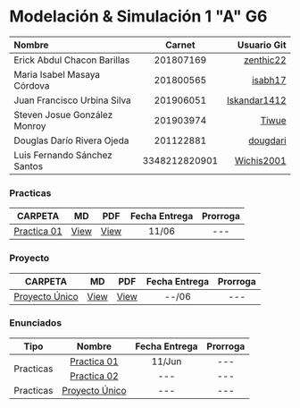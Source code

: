 # Modelación & Simulación 1 "A" G6

| Nombre | Carnet | Usuario Git |
| :------ | :-------: | -------: |
| Erick Abdul Chacon Barillas  | 201807169 | [zenthic22](https://github.com/zenthic22) |
| Maria Isabel Masaya Córdova  | 201800565 | [isabh17](https://github.com/isabh17) |
| Juan Francisco Urbina Silva  | 201906051 | [Iskandar1412](https://github.com/Iskandar1412) |
| Steven Josue González Monroy | 201903974 | [Tiwue](https://github.com/Tiwue) |
| Douglas Darío Rivera Ojeda   | 201122881 | [dougdari](https://github.com/dougdari) |
| Luis Fernando Sánchez Santos | 3348212820901 | [Wichis2001](https://github.com/Wichis2001) |

### Practicas

|     CARPETA     |   MD   | PDF | Fecha Entrega | Prorroga |
| :-------------: | :----: | :---: | :-----------: | :------: |
| [Practica 01](./Practicas/Practica1/) | [View](./Manuales/Practica1/) | [View](./Manuales/Practica1/Manual-MyS1-G6.pdf) | 11/06 |   ---   |/Manual-MyS1-G6.pdf| [Practica 02](./Practicas/Practica2/) | [View](./Manuales/Practica2/) | [View](./Manuales/Practica2/) | --- |   ---   |

### Proyecto

|     CARPETA     |   MD   | PDF | Fecha Entrega | Prorroga |
| :-------------: | :----: | :---: | :-----------: | :------: |
| [Proyecto Único](./Proyecto/) | [View](./Manuales/Proyecto/) | [View](./Manuales/Proyecto/) | --/06 |   ---   |

### Enunciados

<table>
    <thead>
        <tr>
            <th>Tipo</th>
            <th>Nombre</th>
            <th>Fecha Entrega</th>
            <th>Prorroga</th>
        </tr>
    </thead>
    <tbody>
        <tr>
            <td rowspan=2 align="center">Practicas</td>
            <td rowspan=1 align="center"><a href="./Enunciados/Practica1.pdf">Practica 01</a></td>
            <td align="center">11/Jun</td>
            <td align="center">---</td>
        </tr>
        <tr>
            <td rowspan=1 align="center"><a href="./Enunciados">Practica 02</a></td>
            <td align="center">---</td>
            <td align="center">---</td>
        </tr>
        <tr>
            <td rowspan=1 align="center">Practicas</td>
            <td rowspan=1 align="center"><a href="./Enunciados">Proyecto Único</a></td>
            <td align="center">---</td>
            <td align="center">---</td>
        </tr>
    </tbody>
</table>
